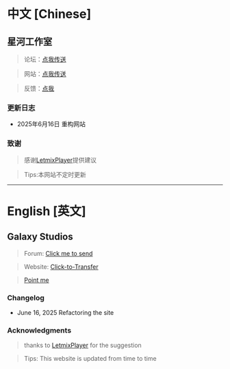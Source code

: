 #  中文 [Chinese]

## 星河工作室
>论坛：[点我传送](https://wujiarui.ct.ws/bbs/ "吴佳瑞的网站")

>网站：[点我传送](https://wujiarui2023.github.io/ "点我传送")

>反馈：[点我](https://github.com/wujiarui2023/wujiarui2023.github.io/issues "点我反馈")
### 更新日志
- 2025年6月16日 重构网站

### 致谢
>感谢[LetmixPlayer](https://github.com/LetmixPlayer)提供建议

>Tips:本网站不定时更新

---
# English [英文]

## Galaxy Studios
>Forum: [Click me to send](https://wujiarui.ct.ws/bbs/ "Wu Jiarui's website")

>Website: [Click-to-Transfer](https://wujiarui2023.github.io/ "Click-to-Transfer")

>[Point me](https://github.com/wujiarui2023/wujiarui2023.github.io/issues "Click for feedback")

### Changelog
- June 16, 2025 Refactoring the site

### Acknowledgments
> thanks to [LetmixPlayer](https://github.com/LetmixPlayer) for the suggestion

> Tips: This website is updated from time to time
